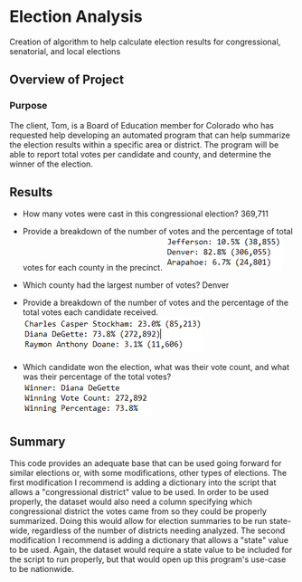 # Election Analysis
Creation of algorithm to help calculate election results for congressional, senatorial, and local elections 

## Overview of Project

### Purpose
The client, Tom, is a Board of Education member for Colorado who has requested help developing an automated program that can help summarize the election results within a specific area or district. 
The program will be able to report total votes per candidate and county, and determine the winner of the election.

## Results
* How many votes were cast in this congressional election?
    369,711

* Provide a breakdown of the number of votes and the percentage of total votes for each county in the precinct.
    ![County](/Resources/County_Results.PNG)

* Which county had the largest number of votes?
    Denver

* Provide a breakdown of the number of votes and the percentage of the total votes each candidate received.
    ![Candidate](/Resources/Candidate_Results.PNG)

* Which candidate won the election, what was their vote count, and what was their percentage of the total votes?
    ![Winner](/Resources/Winner_Results.PNG)


## Summary
This code provides an adequate base that can be used going forward for similar elections or, with some modifications, other types of elections. The first modification I recommend is adding a dictionary into the script that allows a "congressional district" value to be used. In order to be used properly, the dataset would also need a column specifying which congressional district the votes came from so they could be properly summarized. Doing this would allow for election summaries to be run state-wide, regardless of the number of districts needing analyzed.
The second modification I recommend is adding a dictionary that allows a "state" value to be used. Again, the dataset would require a state value to be included for the script to run properly, but that would open up this program's use-case to be nationwide. 